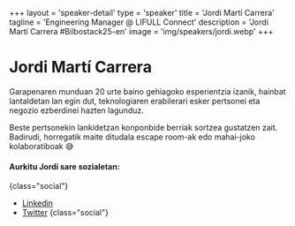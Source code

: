 +++
layout = 'speaker-detail'
type = 'speaker'
title = 'Jordi Martí Carrera'
tagline = 'Engineering Manager @ LIFULL Connect'
description = 'Jordi Martí Carrera #Bilbostack25-en'
image = 'img/speakers/jordi.webp'
+++

# Jordi Martí Carrera
Garapenaren munduan 20 urte baino gehiagoko esperientzia izanik, hainbat lantaldetan lan egin dut, teknologiaren erabilerari esker pertsonei eta negozio ezberdinei hazten lagunduz.  

Beste pertsonekin lankidetzan konponbide berriak sortzea gustatzen zait. Badirudi, horregatik maite ditudala escape room-ak edo mahai-joko kolaboratiboak 😅

#### Aurkitu Jordi sare sozialetan:

{class="social"}
* [Linkedin](https://www.linkedin.com/in/jmarti-heedrox/)
* [Twitter](https://twitter.com/itortv)
  {class="social"}